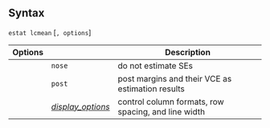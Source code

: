## Syntax

`estat lcmean` \[`, options`\]

| Options |                                                                                                            | Description                                         |
|---------|------------------------------------------------------------------------------------------------------------|-----------------------------------------------------|
|         | `nose`                                                                                                     | do not estimate SEs                                 |
|         | `post`                                                                                                     | post margins and their VCE as estimation results    |
|         | [<var class="command">display_options</var><strong></strong>](#display_options) | control column formats, row spacing, and line width |
